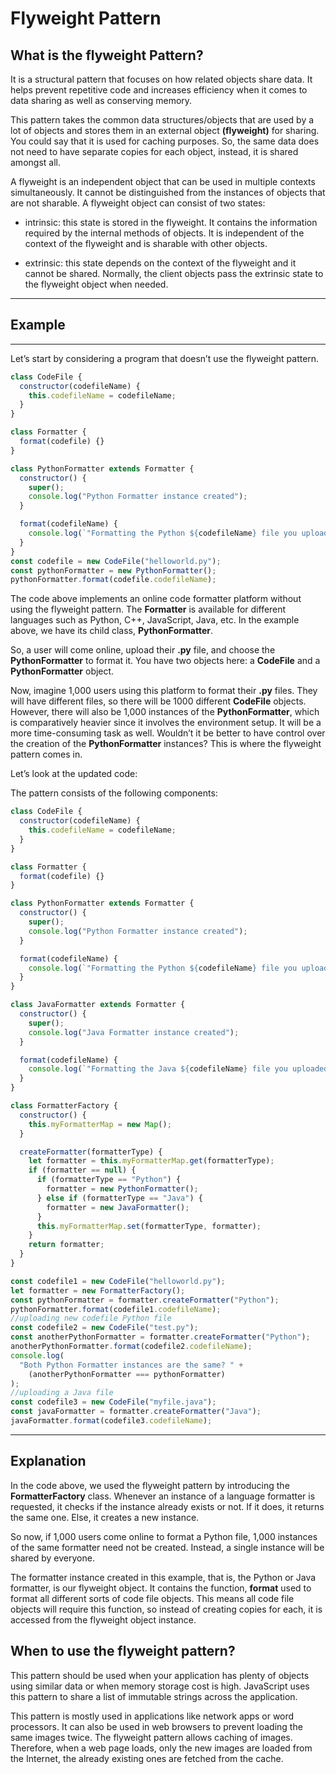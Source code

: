 # Flyweight Pattern

## What is the flyweight Pattern?

It is a structural pattern that focuses on how related objects share data. It helps prevent repetitive code and increases efficiency when it comes to data sharing as well as conserving memory.

This pattern takes the common data structures/objects that are used by a lot of objects and stores them in an external object **(flyweight)** for sharing. You could say that it is used for caching purposes. So, the same data does not need to have separate copies for each object, instead, it is shared amongst all.

A flyweight is an independent object that can be used in multiple contexts simultaneously. It cannot be distinguished from the instances of objects that are not sharable. A flyweight object can consist of two states:

- intrinsic: this state is stored in the flyweight. It contains the information required by the internal methods of objects. It is independent of the context of the flyweight and is sharable with other objects.

- extrinsic: this state depends on the context of the flyweight and it cannot be shared. Normally, the client objects pass the extrinsic state to the flyweight object when needed.

---

## Example

---

Let’s start by considering a program that doesn’t use the flyweight pattern.

```javascript
class CodeFile {
  constructor(codefileName) {
    this.codefileName = codefileName;
  }
}

class Formatter {
  format(codefile) {}
}

class PythonFormatter extends Formatter {
  constructor() {
    super();
    console.log("Python Formatter instance created");
  }

  format(codefileName) {
    console.log(`"Formatting the Python ${codefileName} file you uploaded.`);
  }
}
const codefile = new CodeFile("helloworld.py");
const pythonFormatter = new PythonFormatter();
pythonFormatter.format(codefile.codefileName);
```

The code above implements an online code formatter platform without using the flyweight pattern. The **Formatter** is available for different languages such as Python, C++, JavaScript, Java, etc. In the example above, we have its child class, **PythonFormatter**.

So, a user will come online, upload their **.py** file, and choose the **PythonFormatter** to format it. You have two objects here: a **CodeFile** and a **PythonFormatter** object.

Now, imagine 1,000 users using this platform to format their **.py** files. They will have different files, so there will be 1000 different **CodeFile** objects. However, there will also be 1,000 instances of the **PythonFormatter**, which is comparatively heavier since it involves the environment setup. It will be a more time-consuming task as well. Wouldn’t it be better to have control over the creation of the **PythonFormatter** instances? This is where the flyweight pattern comes in.

Let’s look at the updated code:

The pattern consists of the following components:

```javascript
class CodeFile {
  constructor(codefileName) {
    this.codefileName = codefileName;
  }
}

class Formatter {
  format(codefile) {}
}

class PythonFormatter extends Formatter {
  constructor() {
    super();
    console.log("Python Formatter instance created");
  }

  format(codefileName) {
    console.log(`"Formatting the Python ${codefileName} file you uploaded.`);
  }
}

class JavaFormatter extends Formatter {
  constructor() {
    super();
    console.log("Java Formatter instance created");
  }

  format(codefileName) {
    console.log(`"Formatting the Java ${codefileName} file you uploaded.`);
  }
}

class FormatterFactory {
  constructor() {
    this.myFormatterMap = new Map();
  }

  createFormatter(formatterType) {
    let formatter = this.myFormatterMap.get(formatterType);
    if (formatter == null) {
      if (formatterType == "Python") {
        formatter = new PythonFormatter();
      } else if (formatterType == "Java") {
        formatter = new JavaFormatter();
      }
      this.myFormatterMap.set(formatterType, formatter);
    }
    return formatter;
  }
}

const codefile1 = new CodeFile("helloworld.py");
let formatter = new FormatterFactory();
const pythonFormatter = formatter.createFormatter("Python");
pythonFormatter.format(codefile1.codefileName);
//uploading new codefile Python file
const codefile2 = new CodeFile("test.py");
const anotherPythonFormatter = formatter.createFormatter("Python");
anotherPythonFormatter.format(codefile2.codefileName);
console.log(
  "Both Python Formatter instances are the same? " +
    (anotherPythonFormatter === pythonFormatter)
);
//uploading a Java file
const codefile3 = new CodeFile("myfile.java");
const javaFormatter = formatter.createFormatter("Java");
javaFormatter.format(codefile3.codefileName);
```

---

## Explanation

In the code above, we used the flyweight pattern by introducing the **FormatterFactory** class. Whenever an instance of a language formatter is requested, it checks if the instance already exists or not. If it does, it returns the same one. Else, it creates a new instance.

So now, if 1,000 users come online to format a Python file, 1,000 instances of the same formatter need not be created. Instead, a single instance will be shared by everyone.

The formatter instance created in this example, that is, the Python or Java formatter, is our flyweight object. It contains the function, **format** used to format all different sorts of code file objects. This means all code file objects will require this function, so instead of creating copies for each, it is accessed from the flyweight object instance.

## When to use the flyweight pattern?

This pattern should be used when your application has plenty of objects using similar data or when memory storage cost is high. JavaScript uses this pattern to share a list of immutable strings across the application.

This pattern is mostly used in applications like network apps or word processors. It can also be used in web browsers to prevent loading the same images twice. The flyweight pattern allows caching of images. Therefore, when a web page loads, only the new images are loaded from the Internet, the already existing ones are fetched from the cache.
